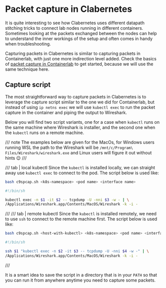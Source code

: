 # Packet capture in Clabernetes

It is quite interesting to see how Clabernetes uses different datapath stitching tricks to connect lab nodes running in different containers. Sometimes looking at the packets exchanged between the nodes can help to understand the inner workings of the setup and often comes in handy when troubleshooting.

Capturing packets in Clabernetes is similar to capturing packets in Containerlab, with just one more indirection level added. Check the basics of [packet capture in Containerlab](../wireshark.md) to get started, because we will use the same technique here.

## Capture script

The most straightforward way to capture packets in Clabernetes is to leverage the capture script similar to the one we did for Containerlab, but instead of using `ip netns exec` we will use `kubectl exec` to run the packet capture in the container and piping the output to Wireshark.

Below you will find two script variants, one for a case when `kubectl` runs on the same machine where Wireshark is installer, and the second one when the `kubectl` runs on a remote machine.

/// note
The examples below are given for the MacOs, for Windows users running WSL the path to the Wireshark will be `/mnt/c/Program\ Files/Wireshark/wireshark.exe` and Linux users will figure it out without hints :wink:
///

/// tab | local kubectl
Since the `kubectl` is installed locally, we can straight away use `kubectl exec` to connect to the pod.
The script below is used like:

```bash
bash c9spcap.sh <k8s-namespace> <pod name> <interface name>
```

```bash title="c9spcap.sh"
#!/bin/sh

kubectl exec -n $1 -it $2 -- tcpdump -U -nni $3 -w - | \
/Applications/Wireshark.app/Contents/MacOS/Wireshark -k -i -
```

///
/// tab | remote kubectl
Since the `kubectl` is installed remotely, we need to use `ssh` to connect to the remote machine first.
The script below is used like:

```bash
bash c9spcap.sh <host-with-kubectl> <k8s-namespace> <pod name> <interface name>
```

```bash title="c9spcap.sh"
#!/bin/sh

ssh $1 "kubectl exec -n $2 -it $3 -- tcpdump -U -nni $4 -w -" | \
/Applications/Wireshark.app/Contents/MacOS/Wireshark -k -i -
```

///

It is a smart idea to save the script in a directory that is in your `PATH` so that you can run it from anywhere anytime you need to capture some packets.
